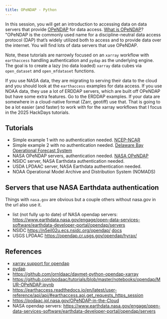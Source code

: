 ```yaml
---
title: OPeNDAP - Python
---
```


In this session, you will get an introduction to accessing data on data servers that provide [OPeNDAP](https://www.opendap.org/) for data access. [What is OPeNDAP](https://www.opendap.org/about/what-is-opendap/)? "OPeNDAP is the commonly used name for a discipline-neutral data access protocol (DAP) that’s widely utilized both to access and to provide data over the internet. You will find lots of data servers that use OPeNDAP.

Note, these tutorials are narrowly focused on an `xarray` workflow with `earthaccess` handling authentication and `pydap` as the underlying engine. 
The goal is to create a lazy (no data loaded) `xarray` data cubes via `open_dataset` and `open_mfdataset` functions.

If you use NASA data, they are migrating to serving their data to the cloud and you should look at the `earthaccess` examples for data access. If you use NOAA data, they use a lot of ERDDAP servers, which are built off OPeNDAP but have some extra features. Go to the ERDDAP examples. If your data are somewhere in a cloud-native format (Zarr, geotiff) use that. That is going to be a lot easier (and faster) to work with for the xarray workflows that I focus in the 2025 HackDays tutorials. 

## Tutorials

* Simple example 1 with no authentication needed. [NCEP-NCAR](1-ncep-ncar.html)
* Simple example 2 with no authentication needed. [Delaware Bay Operational Forecast System ](2-dbofs.html)
* NASA OPeNDAP servers, authentication needed. [NASA OPeNDAP](3-earthdata-auth.html)
* NSIDC server, NASA Earthdata authentication needed. 
* USDA LPDAAC server, NASA Earthdata authentication needed. 
* NOAA Operational Model Archive and Distribution System (NOMADS)

## Servers that use NASA Earthdata authentication

Things with `nasa.gov` are obvious but a couple others without nasa.gov in the url also use it.

* list (not fully up to date) of NASA opendap servers: <https://www.earthdata.nasa.gov/engage/open-data-services-software/earthdata-developer-portal/opendap/servers>
* NSIDC <https://n5eil02u.ecs.nsidc.org/opendap/> [docs](https://nsidc.org/data/user-resources/help-center/how-do-i-access-data-using-opendap) 
* USGS LPDAAC <https://opendap.cr.usgs.gov/opendap/hyrax/>

## References

* [xarray support for opendap](https://docs.xarray.dev/en/stable/user-guide/io.html#opendap)
* [pydap](https://pydap.github.io/pydap/intro.html)
* <https://github.com/ornldaac/daymet-python-opendap-xarray>
* <https://github.com/podaac/tutorials/blob/master/notebooks/opendap/MUR-OPeNDAP.ipynb>
* <https://earthaccess.readthedocs.io/en/latest/user-reference/api/api/#earthaccess.api.get_requests_https_session>
* <https://podaac.jpl.nasa.gov/OPeNDAP-in-the-Cloud>
* NASA opendap servers: <https://www.earthdata.nasa.gov/engage/open-data-services-software/earthdata-developer-portal/opendap/servers>
